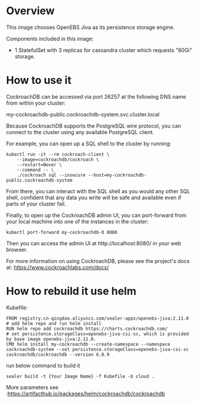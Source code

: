 # Overview

This image chooses OpenEBS Jiva as its persistence storage engine.

Components included in this image:

* 1 StatefulSet with 3 replicas for cassandra cluster which requests "80Gi" storage.

# How to use it

CockroachDB can be accessed via port 26257 at the following DNS name from within your cluster:

my-cockroachdb-public.cockroachdb-system.svc.cluster.local

Because CockroachDB supports the PostgreSQL wire protocol, you can connect to the cluster using any available PostgreSQL
client.

For example, you can open up a SQL shell to the cluster by running:

    kubectl run -it --rm cockroach-client \
        --image=cockroachdb/cockroach \
        --restart=Never \
        --command -- \
        ./cockroach sql --insecure --host=my-cockroachdb-public.cockroachdb-system

From there, you can interact with the SQL shell as you would any other SQL shell, confident that any data you write will
be safe and available even if parts of your cluster fail.

Finally, to open up the CockroachDB admin UI, you can port-forward from your local machine into one of the instances in
the cluster:

    kubectl port-forward my-cockroachdb-0 8080

Then you can access the admin UI at http://localhost:8080/ in your web browser.

For more information on using CockroachDB, please see the project's docs at:
https://www.cockroachlabs.com/docs/

# How to rebuild it use helm

Kubefile:

```shell
FROM registry.cn-qingdao.aliyuncs.com/sealer-apps/openebs-jiva:2.11.0
# add helm repo and run helm install
RUN helm repo add cockroachdb https://charts.cockroachdb.com/
# set persistence.storageClass=openebs-jiva-csi-sc, which is provided by base image openebs-jiva:2.11.0.
CMD helm install my-cockroachdb --create-namespace --namespace cockroachdb-system --set persistence.storageClass=openebs-jiva-csi-sc cockroachdb/cockroachdb --version 6.0.9
```

run below command to build it

```shell
sealer build -t {Your Image Name} -f Kubefile -b cloud .
```

More parameters see :https://artifacthub.io/packages/helm/cockroachdb/cockroachdb
